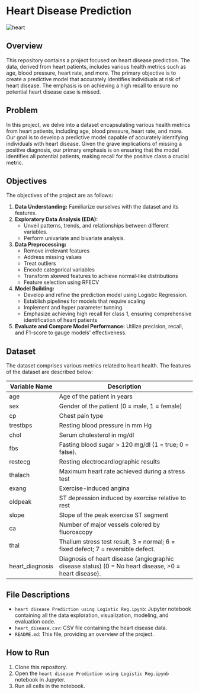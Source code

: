 # Heart Disease Prediction
![heart]([link_to_your_image.png](https://partheniumprojects.com/wp-content/uploads/2018/12/heart-disease-prediction-3.png))


## Overview
This repository contains a project focused on heart disease prediction. The data, derived from heart patients, includes various health metrics such as age, blood pressure, heart rate, and more. The primary objective is to create a predictive model that accurately identifies individuals at risk of heart disease. The emphasis is on achieving a high recall to ensure no potential heart disease case is missed.

## Problem
In this project, we delve into a dataset encapsulating various health metrics from heart patients, including age, blood pressure, heart rate, and more. Our goal is to develop a predictive model capable of accurately identifying individuals with heart disease. Given the grave implications of missing a positive diagnosis, our primary emphasis is on ensuring that the model identifies all potential patients, making recall for the positive class a crucial metric.

## Objectives
The objectives of the project are as follows:

1. **Data Understanding:** Familiarize ourselves with the dataset and its features.
2. **Exploratory Data Analysis (EDA):**
    - Unveil patterns, trends, and relationships between different variables.
    - Perform univariate and bivariate analysis.
3. **Data Preprocessing:**
    - Remove irrelevant features
    - Address missing values
    - Treat outliers
    - Encode categorical variables
    - Transform skewed features to achieve normal-like distributions
    - Feature selection using RFECV
4. **Model Building:**
    - Develop and refine the prediction model using Logistic Regression.
    - Establish pipelines for models that require scaling
    - Implement and hyper parameter tunning
    - Emphasize achieving high recall for class 1, ensuring comprehensive identification of heart patients
5. **Evaluate and Compare Model Performance:** Utilize precision, recall, and F1-score to gauge models' effectiveness.

## Dataset
The dataset comprises various metrics related to heart health. The features of the dataset are described below:

| Variable Name | Description                                            |
|---------------|--------------------------------------------------------|
| age           | Age of the patient in years                            |
| sex           | Gender of the patient (0 = male, 1 = female)           |
| cp            | Chest pain type                                        |
| trestbps      | Resting blood pressure in mm Hg                        |
| chol          | Serum cholesterol in mg/dl                             |
| fbs           | Fasting blood sugar > 120 mg/dl (1 = true; 0 = false).                              |
| restecg       | Resting electrocardiographic results                   |
| thalach       | Maximum heart rate achieved during a stress test       |
| exang         | Exercise-induced angina                                |
| oldpeak       | ST depression induced by exercise relative to rest     |
| slope         | Slope of the peak exercise ST segment                  |
| ca            | Number of major vessels colored by fluoroscopy         |
| thal          | Thalium stress test result, 3 = normal; 6 = fixed defect; 7 = reversible defect.                             |
| heart_diagnosis       | Diagnosis of heart disease (angiographic disease status) (0 = No heart disease, >0 = heart disease).                                   |

## File Descriptions
- `heart disease Prediction using Logistic Reg.ipynb`: Jupyter notebook containing all the data exploration, visualization, modeling, and evaluation code.
- `heart_disease.csv`: CSV file containing the heart disease data.
- `README.md`: This file, providing an overview of the project.

## How to Run
1. Clone this repository.
2. Open the `heart disease Prediction using Logistic Reg.ipynb` notebook in Jupyter.
3. Run all cells in the notebook.
